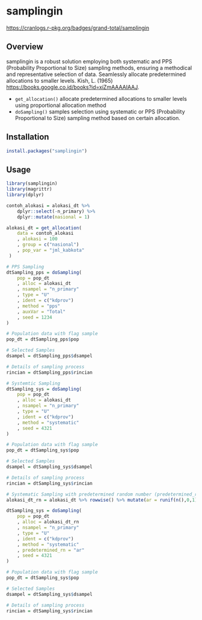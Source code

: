 # samplingin
https://cranlogs.r-pkg.org/badges/grand-total/samplingin

## Overview
samplingin is a robust solution employing both systematic and PPS (Probability Proportional to Size) sampling methods, ensuring a methodical and representative selection of data. 
Seamlessly allocate predetermined allocations to smaller levels. Kish, L. (1965) <https://books.google.co.id/books?id=xiZmAAAAIAAJ>.

- `get_allocation()` allocate predetermined allocations to smaller levels using proportional allocation method
- `doSampling()` samples selection using systematic or PPS (Probability Proportional to Size) sampling method based on certain allocation.

## Installation

``` r
install.packages("samplingin")
```

## Usage

``` r
library(samplingin)
library(magrittr)
library(dplyr)

contoh_alokasi = alokasi_dt %>%
    dplyr::select(-n_primary) %>%
    dplyr::mutate(nasional = 1)

alokasi_dt = get_allocation(
    data = contoh_alokasi
    , alokasi = 100
    , group = c("nasional")
    , pop_var = "jml_kabkota"
 )

# PPS Sampling 
dtSampling_pps = doSampling(
    pop = pop_dt
    , alloc = alokasi_dt
    , nsampel = "n_primary"
    , type = "U"
    , ident = c("kdprov")
    , method = "pps"
    , auxVar = "Total"
    , seed = 1234
)

# Population data with flag sample
pop_dt = dtSampling_pps$pop

# Selected Samples
dsampel = dtSampling_pps$dsampel

# Details of sampling process
rincian = dtSampling_pps$rincian

# Systemtic Sampling 
dtSampling_sys = doSampling(
    pop = pop_dt
    , alloc = alokasi_dt
    , nsampel = "n_primary"
    , type = "U"
    , ident = c("kdprov")
    , method = "systematic"
    , seed = 4321
)

# Population data with flag sample
pop_dt = dtSampling_sys$pop

# Selected Samples
dsampel = dtSampling_sys$dsampel

# Details of sampling process
rincian = dtSampling_sys$rincian

# Systematic Sampling with predetermined random number (predetermined_rn parameter)
alokasi_dt_rn = alokasi_dt %>% rowwise() %>% mutate(ar = runif(n(),0,1)) %>% ungroup

dtSampling_sys = doSampling(
    pop = pop_dt
    , alloc = alokasi_dt_rn
    , nsampel = "n_primary"
    , type = "U"
    , ident = c("kdprov")
    , method = "systematic"
    , predetermined_rn = "ar"
    , seed = 4321
)

# Population data with flag sample
pop_dt = dtSampling_sys$pop

# Selected Samples
dsampel = dtSampling_sys$dsampel

# Details of sampling process
rincian = dtSampling_sys$rincian
```
